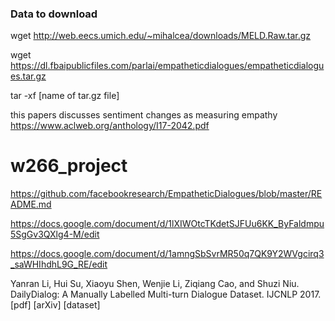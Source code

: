 ### Data to download
wget http://web.eecs.umich.edu/~mihalcea/downloads/MELD.Raw.tar.gz

wget https://dl.fbaipublicfiles.com/parlai/empatheticdialogues/empatheticdialogues.tar.gz

tar -xf [name of tar.gz file]



this papers discusses sentiment changes as measuring empathy
https://www.aclweb.org/anthology/I17-2042.pdf



# w266_project
https://github.com/facebookresearch/EmpatheticDialogues/blob/master/README.md

https://docs.google.com/document/d/1lXIWOtcTKdetSJFUu6KK_ByFaldmpu5SgGv3QXlg4-M/edit

https://docs.google.com/document/d/1amngSbSvrMR50q7QK9Y2WVgcirq3_saWHIhdhL9G_RE/edit


Yanran Li, Hui Su, Xiaoyu Shen, Wenjie Li, Ziqiang Cao, and Shuzi Niu. DailyDialog: A Manually Labelled Multi-turn Dialogue Dataset. IJCNLP 2017. [pdf] [arXiv] [dataset]